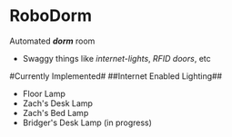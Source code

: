 # RoboDorm
Automated ___dorm___ room
+ Swaggy things like *internet-lights*, *RFID doors*, etc

#Currently Implemented#
##Internet Enabled Lighting##
+ Floor Lamp
+ Zach's Desk Lamp
+ Zach's Bed Lamp
+ Bridger's Desk Lamp (in progress)
